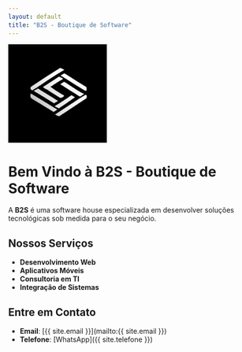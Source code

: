 ```yaml
---
layout: default
title: "B2S - Boutique de Software"
---
```


<img src="favicon.png" alt="Logo da B2S" style="max-width: 200px;">

# Bem Vindo à B2S - Boutique de Software

A **B2S** é uma software house especializada em desenvolver soluções tecnológicas sob medida para o seu negócio.

## Nossos Serviços

- **Desenvolvimento Web**
- **Aplicativos Móveis**
- **Consultoria em TI**
- **Integração de Sistemas**

## Entre em Contato

- **Email**: [{{ site.email }}](mailto:{{ site.email }})
- **Telefone**: [WhatsApp]({{ site.telefone }})
